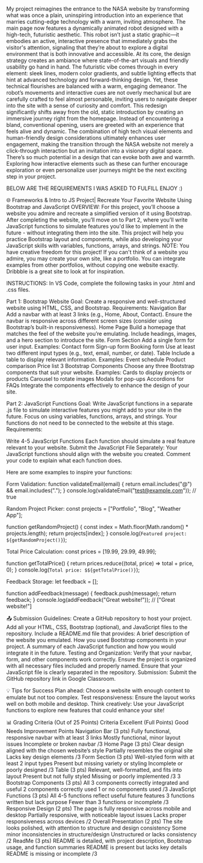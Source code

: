 My project reimagines the entrance to the NASA website by transforming what was once a plain, uninspiring introduction
into an experience that marries cutting-edge technology with a warm, inviting atmosphere. The main page now features a
dynamically animated robot designed with a high-tech, futuristic aesthetic. This robot isn’t just a static graphic—it 
embodies an active, interactive presence that immediately grabs the visitor's attention, signaling that they’re about to
explore a digital environment that is both innovative and accessible.
At its core, the design strategy creates an ambiance where state-of-the-art visuals and friendly usability go hand in 
hand. The futuristic vibe comes through in every element: sleek lines, modern color gradients, and subtle lighting 
effects that hint at advanced technology and forward-thinking design. Yet, these technical flourishes are balanced with
a warm, engaging demeanor. The robot’s movements and interactive cues are not overly mechanical but are carefully 
crafted to feel almost personable, inviting users to navigate deeper into the site with a sense of
curiosity and comfort.
This redesign significantly shifts away from the old, static introduction by creating an immersive journey right from
the homepage. Instead of encountering a bland, conventional opening, users are greeted with an experience that feels 
alive and dynamic. The combination of high tech visual elements and human-friendly design considerations ultimately
enhances user engagement, making the transition through the NASA website not merely a click-through interaction but
an invitation into a visionary digital space.
There’s so much potential in a design that can evoke both awe and warmth. Exploring how interactive elements such as 
these can further encourage exploration or even personalize user journeys might be the next exciting step
in your project.

BELOW ARE THE REQUIREMENTS I WAS ASKED TO FULFILL ENJOY :) 



🌐 Frameworks & Intro to JS Project| Recreate Your Favorite Website Using Bootstrap and JavaScript
OVERVIEW: For this project, you’ll choose a website you admire and recreate a simplified version of it using Bootstrap.
After completing the website, you’ll move on to Part 2, where you’ll write JavaScript functions to simulate features 
you'd like to implement in the future - without integrating them into the site.
This project will help you practice Bootstrap layout and components, while also developing your JavaScript skills with 
variables, functions, arrays, and strings.
NOTE: You have creative freedom for this project! If you can't think of a website you admire, you may create your own
site, like a portfolio. You can integrate examples from other portfolios, without copying one website exactly.
Dribbble is a great site to look at for inspiration. 

INSTRUCTIONS: In VS Code, complete the following tasks in your .html and .css files.

Part 1: Bootstrap Website
Goal: Create a responsive and well-structured website using HTML, CSS, and Bootstrap.
Requirements:
Navigation Bar
Add a navbar with at least 3 links (e.g., Home, About, Contact).
Ensure the navbar is responsive across different screen sizes (consider using Bootstrap’s built-in responsiveness).
Home Page
Build a homepage that matches the feel of the website you’re emulating.
Include headings, images, and a hero section to introduce the site.
Form Section
Add a single form for user input.
Examples:
Contact form
Sign-up form
Booking form
Use at least two different input types (e.g., text, email, number, or date).
Table 
Include a table to display relevant information.
Examples:
Event schedule
Product comparison
Price list
3 Bootstrap Components 
Choose any three Bootstrap components that suit your website.
Examples:
Cards to display projects or products
Carousel to rotate images
Modals for pop-ups
Accordions for FAQs
Integrate the components effectively to enhance the design of your site.

Part 2: JavaScript Functions
Goal:
Write JavaScript functions in a separate .js file to simulate interactive features you might add to 
your site in the future. Focus on using variables, functions, arrays, and strings. Your functions do not need to be
connected to the website at this stage. 
Requirements:

Write 4-5 JavaScript Functions
Each function should simulate a real feature relevant to your website.
Submit the JavaScript File Separately:
Your JavaScript functions should align with the website you created.
Comment your code to explain what each function does.

Here are some examples to inspire your functions:

Form Validation:
function validateEmail(email) {
  return email.includes("@") && email.includes(".");
}
console.log(validateEmail("test@example.com")); // true

Random Project Picker:
const projects = ["Portfolio", "Blog", "Weather App"];

function getRandomProject() {
  const index = Math.floor(Math.random() * projects.length);
  return projects[index];
}
console.log(`Featured project: ${getRandomProject()}`);

Total Price Calculation:
const prices = [19.99, 29.99, 49.99];

function getTotalPrice() {
  return prices.reduce((total, price) => total + price, 0);
}
console.log(`Total price: $${getTotalPrice()}`);

Feedback Storage:
let feedback = [];

function addFeedback(message) {
  feedback.push(message);
  return feedback;
}
console.log(addFeedback("Great website!")); // ["Great website!"]

📤 Submission Guidelines:
Create a GitHub repository to host your project.
Add all your HTML, CSS, Bootstrap (optional), and JavaScript files to the repository.
Include a README.md file that provides:
A brief description of the website you emulated.
How you used Bootstrap components in your project.
A summary of each JavaScript function and how you would integrate it in the future.
Testing and Organization:
Verify that your navbar, form, and other components work correctly.
Ensure the project is organized with all necessary files included and properly named.
Ensure that your JavaScript file is clearly separated in the repository.
Submission:
Submit the GitHub repository link in Google Classroom.


💡 Tips for Success
Plan ahead: Choose a website with enough content to emulate but not too complex.
Test responsiveness: Ensure the layout works well on both mobile and desktop.
Think creatively: Use your JavaScript functions to explore new features that could enhance your site!


📊 Grading Criteria (Out of 25 Points)
Criteria
Excellent (Full Points)
Good
Needs Improvement
Points
Navigation Bar (3 pts)
Fully functional, responsive navbar with at least 3 links
Mostly functional, minor layout issues
Incomplete or broken navbar
/3
Home Page (3 pts)
Clear design aligned with the chosen website’s style
Partially resembles the original site
Lacks key design elements
/3
Form Section (3 pts)
Well-styled form with at least 2 input types
Present but missing variety or styling
Incomplete or poorly designed
/3
Table (3 pts)
Relevant, well-formatted, and fits into layout
Present but not fully styled
Missing or poorly implemented
/3
3 Bootstrap Components (3 pts)
All 3 components correctly integrated and useful
2 components correctly used
1 or no components used
/3
JavaScript Functions (3 pts)
All 4-5 functions reflect useful future features
3 functions written but lack purpose
Fewer than 3 functions or incomplete
/3
Responsive Design (2 pts)
The page is fully responsive across mobile and desktop
Partially responsive, with noticeable layout issues
Lacks proper responsiveness across devices
/2
Overall Presentation (2 pts)
The site looks polished, with attention to structure and design consistency
Some minor inconsistencies in structure/design
Unstructured or lacks consistency
/2
ReadMe (3 pts)
README is detailed, with project description, Bootstrap usage, and function summaries
README is present but lacks key details
README is missing or incomplete
/3


